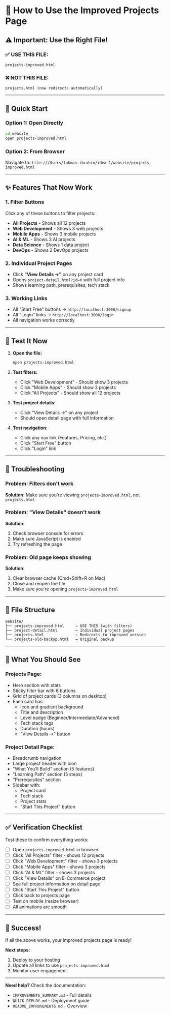 # 🎯 How to Use the Improved Projects Page

## ⚠️ Important: Use the Right File!

### ✅ **USE THIS FILE:**
```
projects-improved.html
```

### ❌ **NOT THIS FILE:**
```
projects.html (now redirects automatically)
```

---

## 🚀 Quick Start

### **Option 1: Open Directly**
```bash
cd website
open projects-improved.html
```

### **Option 2: From Browser**
Navigate to: `file:///Users/lukman.ibrahim/idea 1/website/projects-improved.html`

---

## ✨ Features That Now Work

### **1. Filter Buttons**
Click any of these buttons to filter projects:
- **All Projects** - Shows all 12 projects
- **Web Development** - Shows 3 web projects
- **Mobile Apps** - Shows 3 mobile projects
- **AI & ML** - Shows 3 AI projects
- **Data Science** - Shows 1 data project
- **DevOps** - Shows 2 DevOps projects

### **2. Individual Project Pages**
- Click **"View Details →"** on any project card
- Opens `project-detail.html?id=X` with full project info
- Shows learning path, prerequisites, tech stack

### **3. Working Links**
- All "Start Free" buttons → `http://localhost:3000/signup`
- All "Login" links → `http://localhost:3000/login`
- All navigation works correctly

---

## 🧪 Test It Now

1. **Open the file:**
   ```bash
   open projects-improved.html
   ```

2. **Test filters:**
   - Click "Web Development" - Should show 3 projects
   - Click "Mobile Apps" - Should show 3 projects
   - Click "All Projects" - Should show all 12 projects

3. **Test project details:**
   - Click "View Details →" on any project
   - Should open detail page with full information

4. **Test navigation:**
   - Click any nav link (Features, Pricing, etc.)
   - Click "Start Free" button
   - Click "Login" link

---

## 🐛 Troubleshooting

### **Problem: Filters don't work**
**Solution:** Make sure you're viewing `projects-improved.html`, not `projects.html`

### **Problem: "View Details" doesn't work**
**Solution:** 
1. Check browser console for errors
2. Make sure JavaScript is enabled
3. Try refreshing the page

### **Problem: Old page keeps showing**
**Solution:**
1. Clear browser cache (Cmd+Shift+R on Mac)
2. Close and reopen the file
3. Make sure you're opening `projects-improved.html`

---

## 📁 File Structure

```
website/
├── projects-improved.html     ← USE THIS (with filters)
├── project-detail.html        ← Individual project pages
├── projects.html              ← Redirects to improved version
└── projects-old-backup.html   ← Original backup
```

---

## 🎨 What You Should See

### **Projects Page:**
- Hero section with stats
- Sticky filter bar with 6 buttons
- Grid of project cards (3 columns on desktop)
- Each card has:
  - Icon and gradient background
  - Title and description
  - Level badge (Beginner/Intermediate/Advanced)
  - Tech stack tags
  - Duration (hours)
  - "View Details →" button

### **Project Detail Page:**
- Breadcrumb navigation
- Large project header with icon
- "What You'll Build" section (5 features)
- "Learning Path" section (5 steps)
- "Prerequisites" section
- Sidebar with:
  - Project card
  - Tech stack
  - Project stats
  - "Start This Project" button

---

## ✅ Verification Checklist

Test these to confirm everything works:

- [ ] Open `projects-improved.html` in browser
- [ ] Click "All Projects" filter - shows 12 projects
- [ ] Click "Web Development" filter - shows 3 projects
- [ ] Click "Mobile Apps" filter - shows 3 projects
- [ ] Click "AI & ML" filter - shows 3 projects
- [ ] Click "View Details" on E-Commerce project
- [ ] See full project information on detail page
- [ ] Click "Start This Project" button
- [ ] Click back to projects page
- [ ] Test on mobile (resize browser)
- [ ] All animations are smooth

---

## 🎉 Success!

If all the above works, your improved projects page is ready!

**Next steps:**
1. Deploy to your hosting
2. Update all links to use `projects-improved.html`
3. Monitor user engagement

---

**Need help?** Check the documentation:
- `IMPROVEMENTS_SUMMARY.md` - Full details
- `QUICK_DEPLOY.md` - Deployment guide
- `README_IMPROVEMENTS.md` - Overview
